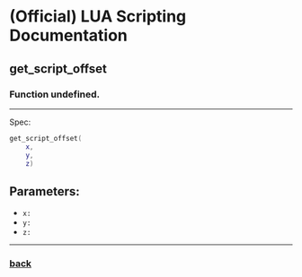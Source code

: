 
# (Official) LUA Scripting Documentation

## get_script_offset

### Function undefined.
___
Spec:
```lua
get_script_offset(
	x,
	y,
	z)
```
## Parameters:
- `x:` 
- `y:` 
- `z:` 

___
### [back](../other)
